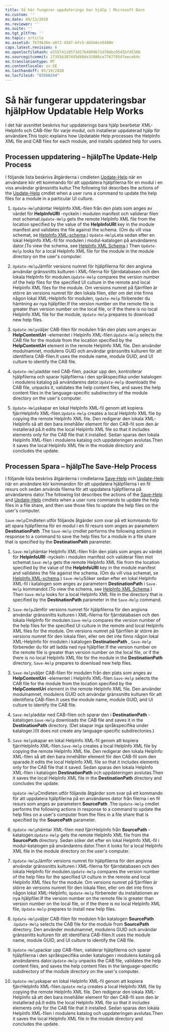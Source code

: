 ```yaml
---
title: Så här fungerar uppdaterings bar hjälp | Microsoft Docs
ms.custom: ''
ms.date: 09/13/2016
ms.reviewer: ''
ms.suite: ''
ms.tgt_pltfrm: ''
ms.topic: article
ms.assetid: 7674636e-a0f2-4587-bfc5-dd3e6ce5489e
caps.latest.revision: 6
ms.openlocfilehash: e555741185f3d17b4099671d70dbc0545bfd5306
ms.sourcegitcommit: 173556307d45d88de31086ce776770547eece64c
ms.translationtype: MT
ms.contentlocale: sv-SE
ms.lasthandoff: 05/19/2020
ms.locfileid: "83560244"
---
```

# <a name="how-updatable-help-works"></a><span data-ttu-id="b1457-102">Så här fungerar uppdateringsbar hjälp</span><span class="sxs-lookup"><span data-stu-id="b1457-102">How Updatable Help Works</span></span>

<span data-ttu-id="b1457-103">I det här avsnittet beskrivs hur uppdaterings bara hjälp bearbetar XML-HelpInfo och CAB-filer för varje modul, och installerar uppdaterad hjälp för användare.</span><span class="sxs-lookup"><span data-stu-id="b1457-103">This topic explains how Updatable Help processes the HelpInfo XML file and CAB files for each module, and installs updated help for users.</span></span>

## <a name="the-update-help-process"></a><span data-ttu-id="b1457-104">Processen uppdatering – hjälp</span><span class="sxs-lookup"><span data-stu-id="b1457-104">The Update-Help Process</span></span>

<span data-ttu-id="b1457-105">I följande lista beskrivs åtgärderna i cmdleten [Update-Help](/powershell/module/Microsoft.PowerShell.Core/Update-Help) när en användare kör ett kommando för att uppdatera hjälpfilerna för en modul i en viss användar gränssnitts kultur.</span><span class="sxs-lookup"><span data-stu-id="b1457-105">The following list describes the actions of the [Update-Help](/powershell/module/Microsoft.PowerShell.Core/Update-Help) cmdlet when a user runs a command to update the help files for a module in a particular UI culture.</span></span>

1. <span data-ttu-id="b1457-106">`Update-Help`hämtar HelpInfo XML-filen från den plats som anges av värdet för **HelpInfoURI** -nyckeln i modulen manifest och validerar filen mot schemat.</span><span class="sxs-lookup"><span data-stu-id="b1457-106">`Update-Help` gets the remote HelpInfo XML file from the location specified by the value of the **HelpInfoURI** key in the module manifest and validates the file against the schema.</span></span> <span data-ttu-id="b1457-107">(Om du vill visa schemat, se [HelpInfo XML-schema](./helpinfo-xml-schema.md).) `Update-Help`Leta sedan efter en lokal HelpInfo XML-fil för modulen i modul-katalogen på användarens dator.</span><span class="sxs-lookup"><span data-stu-id="b1457-107">(To view the schema, see [HelpInfo XML Schema](./helpinfo-xml-schema.md).) Then `Update-Help` looks for a local HelpInfo XML file for the module in the module directory on the user's computer.</span></span>

2. <span data-ttu-id="b1457-108">`Update-Help`Jämför versions numret för hjälpfilerna för den angivna användar gränssnitts kulturen i XML-filerna för fjärrdatabasen och den lokala HelpInfo för modulen.</span><span class="sxs-lookup"><span data-stu-id="b1457-108">`Update-Help` compares the version number of the help files for the specified UI culture in the remote and local HelpInfo XML files for the module.</span></span> <span data-ttu-id="b1457-109">Om versions numret på fjärrfilen är större än versions numret för den lokala filen, eller om det inte finns någon lokal XML-HelpInfo för modulen, `Update-Help` förbereder du hämtning av nya hjälpfiler.</span><span class="sxs-lookup"><span data-stu-id="b1457-109">If the version number on the remote file is greater than version number on the local file, or if the there is no local HelpInfo XML file for the module, `Update-Help` prepares to download new help files.</span></span>

3. <span data-ttu-id="b1457-110">`Update-Help`väljer CAB-filen för modulen från den plats som anges av **HelpContentUri** -elementet i HelpInfo XML-filen.</span><span class="sxs-lookup"><span data-stu-id="b1457-110">`Update-Help` selects the CAB file for the module from the location specified by the **HelpContentUri** element in the remote HelpInfo XML file.</span></span> <span data-ttu-id="b1457-111">Den använder modulnamnet, modulens GUID och användar gränssnitts kulturen för att identifiera CAB-filen.</span><span class="sxs-lookup"><span data-stu-id="b1457-111">It uses the module name, module GUID, and UI culture to identify the CAB file.</span></span>

4. <span data-ttu-id="b1457-112">`Update-Help`laddar ned CAB-filen, packar upp den, kontrollerar hjälpfilerna och sparar hjälpfilerna i den språkspecifika under katalogen i modulens katalog på användarens dator.</span><span class="sxs-lookup"><span data-stu-id="b1457-112">`Update-Help` downloads the CAB file, unpacks it, validates the help content files, and saves the help content files in the language-specific subdirectory of the module directory on the user's computer.</span></span>

5. <span data-ttu-id="b1457-113">`Update-Help`skapar en lokal HelpInfo XML-fil genom att kopiera fjärrHelpInfo XML-filen.</span><span class="sxs-lookup"><span data-stu-id="b1457-113">`Update-Help` creates a local HelpInfo XML file by copying the remote HelpInfo XML file.</span></span> <span data-ttu-id="b1457-114">Den redigerar den lokala XML-HelpInfo så att den bara innehåller element för den CAB-fil som den är installerad på.</span><span class="sxs-lookup"><span data-stu-id="b1457-114">It edits the local HelpInfo XML file so that it includes elements only for the CAB file that it installed.</span></span> <span data-ttu-id="b1457-115">Sedan sparas den lokala HelpInfo XML-filen i modulens katalog och uppdateringen avslutas.</span><span class="sxs-lookup"><span data-stu-id="b1457-115">Then it saves the local HelpInfo XML file in the module directory and concludes the update.</span></span>

## <a name="the-save-help-process"></a><span data-ttu-id="b1457-116">Processen Spara – hjälp</span><span class="sxs-lookup"><span data-stu-id="b1457-116">The Save-Help Process</span></span>

<span data-ttu-id="b1457-117">I följande lista beskrivs åtgärderna i cmdletarna [Save-Help](/powershell/module/Microsoft.PowerShell.Core/Save-Help) och [Update-Help](/powershell/module/Microsoft.PowerShell.Core/Update-Help) när en användare kör kommandon för att uppdatera hjälpfilerna i en fil resurs och sedan använda filerna för att uppdatera hjälpfilerna på användarens dator.</span><span class="sxs-lookup"><span data-stu-id="b1457-117">The following list describes the actions of the [Save-Help](/powershell/module/Microsoft.PowerShell.Core/Save-Help) and [Update-Help](/powershell/module/Microsoft.PowerShell.Core/Update-Help) cmdlets when a user runs commands to update the help files in a file share, and then use those files to update the help files on the user's computer.</span></span>

<span data-ttu-id="b1457-118">`Save-Help`Cmdleten utför följande åtgärder som svar på ett kommando för att spara hjälpfilerna för en modul i en fil resurs som anges av parametern **DestinationPath** .</span><span class="sxs-lookup"><span data-stu-id="b1457-118">The `Save-Help` cmdlet performs the following actions in response to a command to save the help files for a module in a file share that is specified by the **DestinationPath** parameter.</span></span>

1. <span data-ttu-id="b1457-119">`Save-Help`hämtar HelpInfo XML-filen från den plats som anges av värdet för **HelpInfoURI** -nyckeln i modulen manifest och validerar filen mot schemat.</span><span class="sxs-lookup"><span data-stu-id="b1457-119">`Save-Help` gets  the remote HelpInfo XML file from the location specified by the value of the **HelpInfoURI** key in the module manifest and validates the file against the schema.</span></span> <span data-ttu-id="b1457-120">(Om du vill visa schemat, se [HelpInfo XML-schema](./helpinfo-xml-schema.md).) `Save-Help`Söker sedan efter en lokal HelpInfo XML-fil i katalogen som anges av parametern **DestinationPath** i `Save-Help` kommandot.</span><span class="sxs-lookup"><span data-stu-id="b1457-120">(To view the schema, see [HelpInfo XML Schema](./helpinfo-xml-schema.md).) Then `Save-Help` looks for a local HelpInfo XML file in the directory that is specified by the **DestinationPath** parameter in the `Save-Help` command.</span></span>

2. <span data-ttu-id="b1457-121">`Save-Help`Jämför versions numret för hjälpfilerna för den angivna användar gränssnitts kulturen i XML-filerna för fjärrdatabasen och den lokala HelpInfo för modulen.</span><span class="sxs-lookup"><span data-stu-id="b1457-121">`Save-Help` compares the version number of the help files for the specified UI culture in the remote and local HelpInfo XML files for the module.</span></span> <span data-ttu-id="b1457-122">Om versions numret på fjärrfilen är större än versions numret för den lokala filen, eller om det inte finns någon lokal XML-HelpInfo för modulen i katalogen **DestinationPath** , `Save-Help` förbereder du för att ladda ned nya hjälpfiler.</span><span class="sxs-lookup"><span data-stu-id="b1457-122">If the version number on the remote file is greater than version number on the local file, or if the there is no local HelpInfo XML file for the module in the **DestinationPath** directory, `Save-Help` prepares to download new help files.</span></span>

3. <span data-ttu-id="b1457-123">`Save-Help`väljer CAB-filen för modulen från den plats som anges av **HelpContentUri** -elementet i HelpInfo XML-filen.</span><span class="sxs-lookup"><span data-stu-id="b1457-123">`Save-Help` selects the CAB file for the module from the location specified by the **HelpContentUri** element in the remote HelpInfo XML file.</span></span> <span data-ttu-id="b1457-124">Den använder modulnamnet, modulens GUID och användar gränssnitts kulturen för att identifiera CAB-filen.</span><span class="sxs-lookup"><span data-stu-id="b1457-124">It uses the module name, module GUID, and UI culture to identify the CAB file.</span></span>

4. <span data-ttu-id="b1457-125">`Save-Help`laddar ned CAB-filen och sparar den i **DestinationPath** -katalogen.</span><span class="sxs-lookup"><span data-stu-id="b1457-125">`Save-Help` downloads the CAB file and saves it in the **DestinationPath** directory.</span></span> <span data-ttu-id="b1457-126">(Det skapar inga språkspecifika under kataloger.)</span><span class="sxs-lookup"><span data-stu-id="b1457-126">(It does not create any language-specific subdirectories.)</span></span>

5. <span data-ttu-id="b1457-127">`Save-Help`skapar en lokal HelpInfo XML-fil genom att kopiera fjärrHelpInfo XML-filen.</span><span class="sxs-lookup"><span data-stu-id="b1457-127">`Save-Help` creates a local HelpInfo XML file by copying the remote HelpInfo XML file.</span></span> <span data-ttu-id="b1457-128">Den redigerar den lokala HelpInfo XML-filen så att den bara innehåller element för den CAB-fil som den sparade.</span><span class="sxs-lookup"><span data-stu-id="b1457-128">It edits the local HelpInfo XML file so that it includes elements only for the CAB file that it saved.</span></span> <span data-ttu-id="b1457-129">Sedan sparas den lokala HelpInfo XML-filen i katalogen **DestinationPath** och uppdateringen avslutas.</span><span class="sxs-lookup"><span data-stu-id="b1457-129">Then it saves the local HelpInfo XML file in the  **DestinationPath** directory and concludes the update.</span></span>

   <span data-ttu-id="b1457-130">`Update-Help`Cmdleten utför följande åtgärder som svar på ett kommando för att uppdatera hjälpfilerna på en användares dator från filerna i en fil resurs som anges av parametern **SourcePath** .</span><span class="sxs-lookup"><span data-stu-id="b1457-130">The `Update-Help` cmdlet performs the following actions in response to a command to update the help files on a user's computer from the files in a file share that is specified by the **SourcePath** parameter.</span></span>

1. <span data-ttu-id="b1457-131">`Update-Help`hämtar XML-filen med fjärrHelpInfo från **SourcePath** -katalogen.</span><span class="sxs-lookup"><span data-stu-id="b1457-131">`Update-Help` gets the remote HelpInfo XML file from the **SourcePath** directory.</span></span> <span data-ttu-id="b1457-132">Sedan söker det efter en lokal HelpInfo XML-fil i modul-katalogen på användarens dator.</span><span class="sxs-lookup"><span data-stu-id="b1457-132">Then it looks for a local HelpInfo XML file in the module directory on the user's computer.</span></span>

2. <span data-ttu-id="b1457-133">`Update-Help`Jämför versions numret för hjälpfilerna för den angivna användar gränssnitts kulturen i XML-filerna för fjärrdatabasen och den lokala HelpInfo för modulen.</span><span class="sxs-lookup"><span data-stu-id="b1457-133">`Update-Help` compares the version number of the help files for the specified UI culture in the remote and local HelpInfo XML files for the module.</span></span> <span data-ttu-id="b1457-134">Om versions numret på fjärrfilen är större än versions numret för den lokala filen, eller om det inte finns någon lokal XML-HelpInfo, `Update-Help` förbereder du installationen av nya hjälpfiler.</span><span class="sxs-lookup"><span data-stu-id="b1457-134">If the version number on the remote file is greater than version number on the local file, or if the there is no local HelpInfo XML file, `Update-Help` prepares to install new help files.</span></span>

3. <span data-ttu-id="b1457-135">`Update-Help`väljer CAB-filen för modulen från katalogen **SourcePath** .</span><span class="sxs-lookup"><span data-stu-id="b1457-135">`Update-Help` selects the CAB file for the module from **SourcePath** directory.</span></span> <span data-ttu-id="b1457-136">Den använder modulnamnet, modulens GUID och användar gränssnitts kulturen för att identifiera CAB-filen.</span><span class="sxs-lookup"><span data-stu-id="b1457-136">It uses the module name, module GUID, and UI culture to identify the CAB file.</span></span>

4. <span data-ttu-id="b1457-137">`Update-Help`packar upp CAB-filen, validerar hjälpfilerna och sparar hjälpfilerna i den språkspecifika under katalogen i modulens katalog på användarens dator.</span><span class="sxs-lookup"><span data-stu-id="b1457-137">`Update-Help` unpacks the CAB file, validates the help content files, and saves the help content files in the language-specific subdirectory of the module directory on the user's computer.</span></span>

5. <span data-ttu-id="b1457-138">`Update-Help`skapar en lokal HelpInfo XML-fil genom att kopiera fjärrHelpInfo XML-filen.</span><span class="sxs-lookup"><span data-stu-id="b1457-138">`Update-Help` creates a local HelpInfo XML file by copying the remote HelpInfo XML file.</span></span> <span data-ttu-id="b1457-139">Den redigerar den lokala XML-HelpInfo så att den bara innehåller element för den CAB-fil som den är installerad på.</span><span class="sxs-lookup"><span data-stu-id="b1457-139">It edits the local HelpInfo XML file so that it includes elements only for the CAB file that it installed.</span></span> <span data-ttu-id="b1457-140">Sedan sparas den lokala HelpInfo XML-filen i modulens katalog och uppdateringen avslutas.</span><span class="sxs-lookup"><span data-stu-id="b1457-140">Then it saves the local HelpInfo XML file in the module directory and concludes the update.</span></span>
